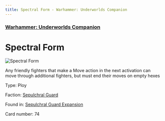 ```yaml
---
title: Spectral Form - Warhammer: Underworlds Companion
---
```


### [Warhammer: Underworlds Companion](https://guidokessels.github.io/wh-underworlds)

  

# Spectral Form

![Spectral Form](https://warhammerunderworlds.com/wp-content/uploads/sites/6/2017/12/074_ENG-Spectral-Form.png)

Any friendly fighters that make a Move action in the next activation can move through additional fighters, but must end their moves on empty hexes

Type: Ploy

Faction: [Sepulchral Guard](https://guidokessels.github.io/wh-underworlds/factions/sepulchral-guard)

Found in: [Sepulchral Guard Expansion](https://guidokessels.github.io/wh-underworlds/locations/sepulchral-guard-expansion)

Card number: 74

